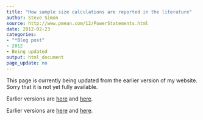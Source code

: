 ```yaml
---
title: "How sample size calculations are reported in the literature"
author: Steve Simon
source: http://www.pmean.com/12/PowerStatements.html
date: 2012-02-23
categories:
- "*Blog post"
- 2012
- Being updated
output: html_document
page_update: no
---
```


This page is currently being updated from the earlier version of my website. Sorry that it is not yet fully available.

<!---More--->
 
Earlier versions are [here][sim1] and [here][sim2].
 
[sim1]: http://www.pmean.com/12/PowerStatements.html
[sim2]: http://new.pmean.com/power-statements/

Earlier versions are [here][sim1] and [here][sim2].
 
[sim1]: http://www.pmean.com/12/PowerStatements.html
[sim2]: http://new.pmean.com/power-statements/
